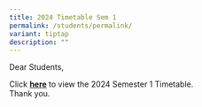 ```yaml
---
title: 2024 Timetable Sem 1
permalink: /students/permalink/
variant: tiptap
description: ""
---
```

<p>Dear Students,</p><p>Click <strong><a href="/files/2024_TT_Sem_1__8_Jan____Classes.pdf" rel="noopener noreferrer nofollow" target="_blank">here</a></strong> to view the 2024 Semester 1 Timetable.<br>Thank you.</p>